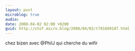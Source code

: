 ```yaml
---
layout: post
microblog: true
audio: 
date: 2008-04-02 02:00 +0200
guid: http://xtof.micro.blog/2008/04/02/t781689187.html
---
```

chez bizen avec @PhilJ qui cherche du wifir
